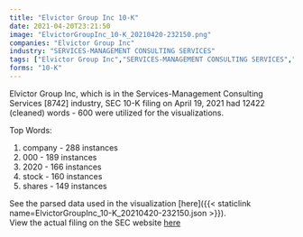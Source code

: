 ```yaml
---
title: "Elvictor Group Inc 10-K"
date: 2021-04-20T23:21:50
image: "ElvictorGroupInc_10-K_20210420-232150.png"
companies: "Elvictor Group Inc"
industry: "SERVICES-MANAGEMENT CONSULTING SERVICES"
tags: ["Elvictor Group Inc","SERVICES-MANAGEMENT CONSULTING SERVICES","04-19-2021","10-K"]
forms: "10-K"
---
```

Elvictor Group Inc, which is in the Services-Management Consulting Services [8742] industry, SEC 10-K filing on April 19, 2021 had 12422 (cleaned) words - 600 were utilized for the visualizations.

Top Words:
1. company - 288 instances
2. 000 - 189 instances
3. 2020 - 166 instances
4. stock - 160 instances
5. shares - 149 instances


See the parsed data used in the visualization [here]({{< staticlink name=ElvictorGroupInc_10-K_20210420-232150.json >}}).  
View the actual filing on the SEC website [here](https://www.sec.gov/Archives/edgar/data/1741489/0001520138-21-000208.txt)
